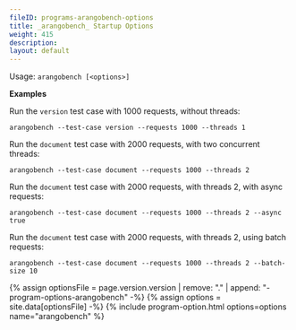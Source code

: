 ```yaml
---
fileID: programs-arangobench-options
title: _arangobench_ Startup Options
weight: 415
description: 
layout: default
---
```

Usage: `arangobench [<options>]`

**Examples**

Run the `version` test case with 1000 requests, without threads:

```
arangobench --test-case version --requests 1000 --threads 1
```

Run the `document` test case with 2000 requests, with two concurrent threads:

```
arangobench --test-case document --requests 1000 --threads 2
```

Run the `document` test case with 2000 requests, with threads 2,
with async requests:

```
arangobench --test-case document --requests 1000 --threads 2 --async true
```

Run the `document` test case with 2000 requests, with threads 2,
using batch requests:

```
arangobench --test-case document --requests 1000 --threads 2 --batch-size 10
```

{% assign optionsFile = page.version.version | remove: "." | append: "-program-options-arangobench" -%}
{% assign options = site.data[optionsFile] -%}
{% include program-option.html options=options name="arangobench" %}

